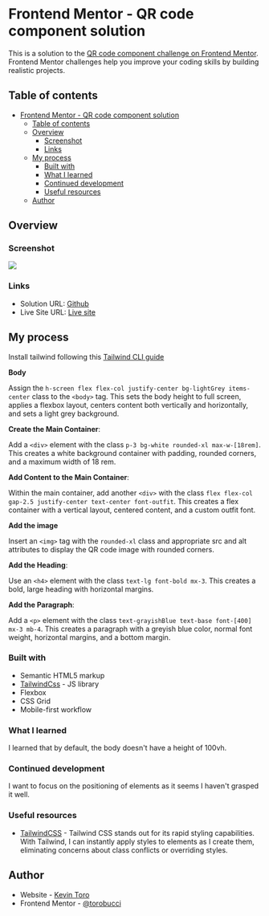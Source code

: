 # Frontend Mentor - QR code component solution

This is a solution to the [QR code component challenge on Frontend Mentor](https://www.frontendmentor.io/challenges/qr-code-component-iux_sIO_H). Frontend Mentor challenges help you improve your coding skills by building realistic projects.

## Table of contents

- [Frontend Mentor - QR code component solution](#frontend-mentor---qr-code-component-solution)
  - [Table of contents](#table-of-contents)
  - [Overview](#overview)
    - [Screenshot](#screenshot)
    - [Links](#links)
  - [My process](#my-process)
    - [Built with](#built-with)
    - [What I learned](#what-i-learned)
    - [Continued development](#continued-development)
    - [Useful resources](#useful-resources)
  - [Author](#author)


## Overview

### Screenshot

![](../images/screenshot.jpg)

### Links

- Solution URL: [Github](https://github.com/torobucci/qr-code-component)
- Live Site URL: [Live site](https://torobucci.github.io/qr-code-component/)

## My process

Install tailwind following this [Tailwind CLI guide](https://tailwindcss.com/docs/installation)

**Body**

 Assign the `h-screen flex flex-col justify-center bg-lightGrey items-center` class to the `<body>` tag. This sets the body height to full screen, applies a flexbox layout, centers content both vertically and horizontally, and sets a light grey background.

**Create the Main Container**:

 Add a `<div>` element with the class `p-3 bg-white rounded-xl max-w-[18rem]`. This creates a white background container with padding, rounded corners, and a maximum width of 18 rem.

**Add Content to the Main Container**:

 Within the main container, add another `<div>` with the class `flex flex-col gap-2.5 justify-center text-center font-outfit`. This creates a flex container with a vertical layout, centered content, and a custom outfit font.

**Add the image**

 Insert an `<img>` tag with the `rounded-xl` class and appropriate src and alt attributes to display the QR code image with rounded corners.

**Add the Heading**:

 Use an `<h4>` element with the class `text-lg font-bold mx-3`. This creates a bold, large heading with horizontal margins.

**Add the Paragraph**:

 Add a `<p>` element with the class `text-grayishBlue text-base font-[400] mx-3 mb-4`. This creates a paragraph with a greyish blue color, normal font weight, horizontal margins, and a bottom margin.

### Built with

- Semantic HTML5 markup
- [TailwindCss](https://tailwindcss.com) - JS library
- Flexbox
- CSS Grid
- Mobile-first workflow

### What I learned

I learned that by default, the body doesn't have a height of 100vh.

### Continued development

I want to focus on the positioning of elements as it seems I haven't grasped it well.


### Useful resources

- [TailwindCSS](https://tailwindcss.com) - Tailwind CSS stands out for its rapid styling capabilities. With Tailwind, I can instantly apply styles to elements as I create them, eliminating concerns about class conflicts or overriding styles.


## Author

- Website - [Kevin Toro](https://kevintoro.vercel.app/)
- Frontend Mentor - [@torobucci](https://www.frontendmentor.io/profile/torobucci)
